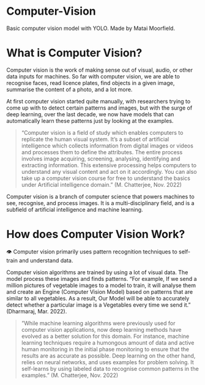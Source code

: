 # Computer-Vision
Basic computer vision model with YOLO. 
Made by Matai Moorfield.

# What is Computer Vision?

Computer vision is the work of making sense out of visual, audio, or other data inputs for machines. So far with computer vision, we are able to recognise faces, read licence plates, find objects in a given image, summarise the content of a photo, and a lot more.

At first computer vision started quite manually, with researchers trying to come up with to detect certain patterns and images, but with the surge of deep learning, over the last decade, we now have models that can automatically learn these patterns just by looking at the examples.

> “Computer vision is a field of study which enables computers to replicate the human visual system. It’s a subset of artificial intelligence which collects information from digital images or videos and processes them to define the attributes. The entire process involves image acquiring, screening, analysing, identifying and extracting information. This extensive processing helps computers to understand any visual content and act on it accordingly. You can also take up a computer vision course for free to understand the basics under Artificial intelligence domain.” (M. Chatterjee, Nov. 2022)
> 

Computer vision is a branch of computer science that powers machines to see, recognise, and process images. It is a multi-disciplinary field, and is a subfield of artificial intelligence and machine learning. 


# How does Computer Vision Work?

<aside>
👁️ Computer vision primarily uses pattern recognition techniques to self-train and understand data.

</aside>



Computer vision algorithms are trained by using a lot of visual data. The model process these images and finds patterns. “For example, If we send a million pictures of vegetable images to a model to train, it will analyse them and create an Engine (Computer Vision Model) based on patterns that are similar to all vegetables. As a result, Our Model will be able to accurately detect whether a particular image is a Vegetables every time we send it.” (Dharmaraj, Mar. 2022).

> ”While machine learning algorithms were previously used for computer vision applications, now deep learning methods have evolved as a better solution for this domain. For instance, machine learning techniques require a humongous amount of data and active human monitoring in the initial phase monitoring to ensure that the results are as accurate as possible. Deep learning on the other hand, relies on neural networks, and uses examples for problem solving. It self-learns by using labeled data to recognise common patterns in the examples.” (M. Chatterjee, Nov. 2022)
>
